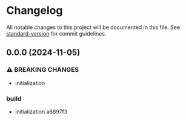 # Changelog

All notable changes to this project will be documented in this file. See [standard-version](https://github.com/conventional-changelog/standard-version) for commit guidelines.

## 0.0.0 (2024-11-05)


### ⚠ BREAKING CHANGES

* initialization

### build

* initialization a8897f3
